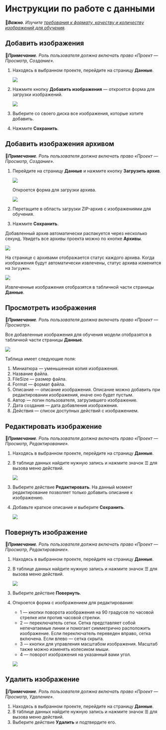 # Инструкции по работе с данными

:large_orange_diamond:***Важно**. Изучите [требования к формату, качеству и количеству изображений для обучения](https://github.com/PrimoRPA/Docs.Rus/blob/1299-%D0%BD%D0%B0%D0%BF%D0%B8%D1%81%D0%B0%D1%82%D1%8C-%D0%B4%D0%BE%D0%BA%D1%83%D0%BC%D0%B5%D0%BD%D1%82-%D0%BF%D0%BE-primoai/primo-ai/other/dataset-quality-requirements.md).*



## Добавить изображения

:large_blue_diamond:***Примечание**. Роль пользователя должна включать право «Проект — Просмотр, Создание».*

1. Находясь в выбранном проекте, перейдите на страницу **Данные**.

   ![](<../../../../.gitbook/assets1/primo-ai/user-guide/data-in-project.png>)

1. Нажмите кнопку **Добавить изображения** — откроется форма для загрузки изображений.

   ![](<../../../../.gitbook/assets1/primo-ai/user-guide/add-data-form.png>)

1. Выберите со своего диска все изображения, которые хотите добавить.
1. Нажмите **Сохранить**.


## Добавить изображения архивом

:large_blue_diamond:***Примечание**. Роль пользователя должна включать право «Проект — Просмотр, Создание».*

1. Перейдите на страницу **Данные** и нажмите кнопку **Загрузить архив**.

   ![](<../../../../.gitbook/assets1/primo-ai/user-guide/data-button-addarchive.png>)

   Откроется форма для загрузки архива.

   ![](<../../../../.gitbook/assets1/primo-ai/user-guide/add-zip-form.png>)

1. Перетащите в область загрузки ZIP-архив с изображениями для обучения.
1. Нажмите **Сохранить**.

Добавленный архив автоматически распакуется через несколько секунд. Увидеть все архивы проекта можно по кнопке **Архивы**.

![](<../../../../.gitbook/assets1/primo-ai/user-guide/data-button-archives.png>)

На странице с архивами отображается статус каждого архива. Когда изображения будут автоматически извлечены, статус архива изменится на `Загружен`.

![](<../../../../.gitbook/assets1/primo-ai/user-guide/data-archives-list.png>)

Извлеченные изображения отобразятся в табличной части страницы **Данные**.


## Просмотреть изображения
:large_blue_diamond:***Примечание**. Роль пользователя должна включать право «Проект — Просмотр».*

Все добавленные изображения для обучения модели отобразятся в табличной части страницы **Данные**.

![](<../../../../.gitbook/assets1/primo-ai/classifier-3.png>)

Таблица имеет следующие поля:
1. Миниатюра — уменьшенная копия изображения.
2. Название файла.
3. FileSize — размер файла.
4. Format — формат файла.
5. Описание — описание изображения. Описание можно добавить при редактировании изображения, иначе оно будет пустым.
6. Автор — логин пользователя, загрузившего изображение.
7. Дата создания — дата добавления изображения.
8. Действия — список доступных действий с изображением.


## Редактировать изображение
:large_blue_diamond:***Примечание**. Роль пользователя должна включать право «Проект — Просмотр, Редактирование».*

1. Находясь в выбранном проекте, перейдите на страницу **Данные**.
1. В таблице данных найдите нужную запись и нажмите значок ☰ для вызова меню действий.

   ![](<../../../../.gitbook/assets1/primo-ai/user-guide/actions-with-data.png>)

1. Выберите действие **Редактировать**. На данный момент редактирование позволяет только добавить описание к изображению.
1. Добавьте краткое описание и выберите **Сохранить**.

   ![](<../../../../.gitbook/assets1/primo-ai/user-guide/edit-datafile-form.png>)


## Повернуть изображение

:large_blue_diamond:***Примечание**. Роль пользователя должна включать право «Проект — Просмотр, Редактирование».*

1. Находясь в выбранном проекте, перейдите на страницу **Данные**.
1. В таблице данных найдите нужную запись и нажмите значок ☰ для вызова меню действий.

   ![](<../../../../.gitbook/assets1/primo-ai/user-guide/button-rotate-image-datapage.png>)

1. Выберите действие **Повернуть**.
1. Откроется форма с изображением для редактирования:
   * 1 — кнопки поворота изображения на 90 градусов по часовой стрелке или против часовой стрелки.
   * 2 — переключатель сетки. Сетка представляет собой непечатаемые линии и помогает симметрично расположить изображение. Если переключатель переведен вправо, сетка включена. Если влево — сетка скрыта.
   * 3 — кнопки для управления масштабом изображения. Масштаб также можно изменять колесиком мыши.
   * 4 — поворот изображения на указанный вами угол.
  
   ![](<../../../../.gitbook/assets1/primo-ai/user-guide/rotate-image-page.png>)


## Удалить изображение
:large_blue_diamond:***Примечание**. Роль пользователя должна включать право «Проект — Просмотр, Удаление».*

1. Находясь в выбранном проекте, перейдите на страницу **Данные**.
1. В таблице данных найдите нужную запись и нажмите значок ☰ для вызова меню действий.
1. Выберите действие **Удалить** и подтвердите его.
